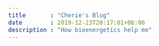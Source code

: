 ```yaml
---
title       : "Cherie's Blog"
date        : 2019-12-23T20:17:01+06:00
description : "How bioenergetics help me"
---
```


